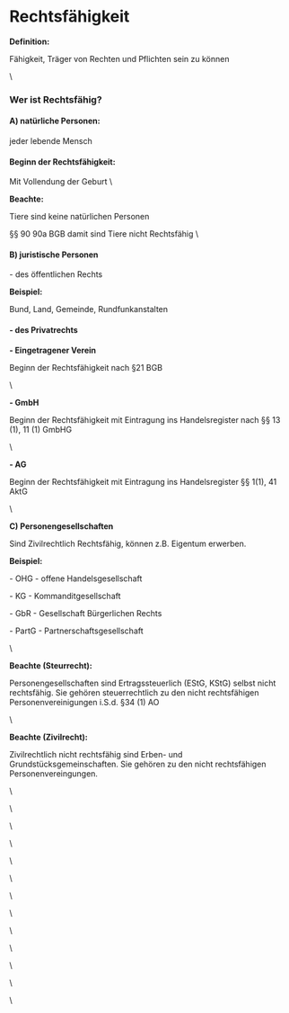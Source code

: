 # Rechtsfähigkeit

**Definition:**&#x20;

Fähigkeit, Träger von Rechten und Pflichten sein zu können

\


### Wer ist Rechtsfähig?



#### A) natürliche Personen:&#x20;

jeder lebende Mensch&#x20;



#### Beginn der Rechtsfähigkeit:

Mit Vollendung der Geburt \


**Beachte:**&#x20;

Tiere sind keine natürlichen Personen&#x20;

§§ 90 90a BGB  damit sind Tiere nicht Rechtsfähig \


####

####

#### B) juristische Personen

\- des öffentlichen Rechts&#x20;



**Beispiel:**&#x20;

Bund, Land, Gemeinde, Rundfunkanstalten



#### - des Privatrechts



**- Eingetragener Verein**

Beginn der Rechtsfähigkeit nach §21 BGB

\


**- GmbH**&#x20;

Beginn der Rechtsfähigkeit mit Eintragung ins Handelsregister nach §§ 13 (1), 11 (1) GmbHG

\


**- AG**

Beginn der Rechtsfähigkeit mit Eintragung ins Handelsregister §§ 1(1), 41 AktG

\


**C) Personengesellschaften**

Sind Zivilrechtlich Rechtsfähig, können z.B. Eigentum erwerben.

**Beispiel:**

\- OHG  - offene Handelsgesellschaft

\- KG     - Kommanditgesellschaft

\- GbR   - Gesellschaft Bürgerlichen Rechts

\- PartG - Partnerschaftsgesellschaft

\


**Beachte (Steurrecht):**

Personengesellschaften sind Ertragssteuerlich (EStG, KStG) selbst nicht rechtsfähig. Sie gehören steuerrechtlich zu den nicht rechtsfähigen Personenvereinigungen i.S.d. §34 (1) AO

\


**Beachte (Zivilrecht):**

Zivilrechtlich nicht rechtsfähig sind Erben- und Grundstücksgemeinschaften. Sie gehören zu den nicht rechtsfähigen Personenvereingungen.

\


\


\


\


\


\


\


\


\


&#x20;

\


\


\


\
